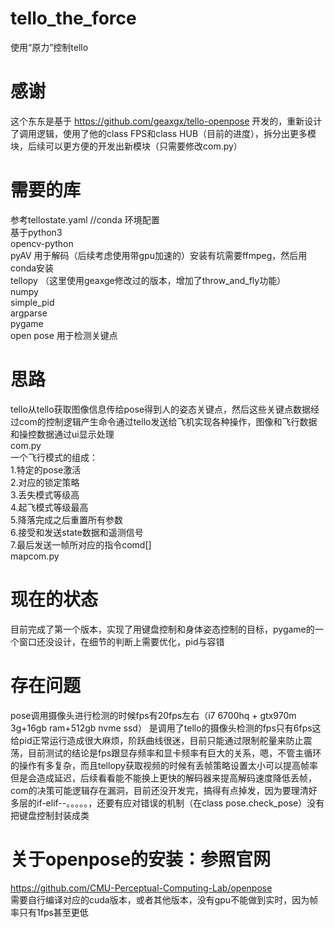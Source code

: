 # tello_the_force
使用“原力”控制tello

# 感谢
这个东东是基于 https://github.com/geaxgx/tello-openpose 开发的，重新设计了调用逻辑，使用了他的class FPS和class HUB（目前的进度），拆分出更多模块，后续可以更方便的开发出新模块（只需要修改com.py）

# 需要的库
参考tellostate.yaml      //conda 环境配置  
基于python3  
opencv-python  
pyAV    用于解码（后续考虑使用带gpu加速的）安装有坑需要ffmpeg，然后用conda安装  
tellopy  （这里使用geaxge修改过的版本，增加了throw_and_fly功能）  
numpy  
simple_pid  
argparse  
pygame  
open pose 用于检测关键点  

# 思路
tello从tello获取图像信息传给pose得到人的姿态关键点，然后这些关键点数据经过com的控制逻辑产生命令通过tello发送给飞机实现各种操作，图像和飞行数据和操控数据通过ui显示处理  
com.py  
一个飞行模式的组成：  
1.特定的pose激活  
2.对应的锁定策略  
3.丢失模式等级高  
4.起飞模式等级最高  
5.降落完成之后重置所有参数  
6.接受和发送state数据和遥测信号  
7.最后发送一帧所对应的指令comd[]  
mapcom.py  
  
  

  

# 现在的状态
目前完成了第一个版本，实现了用键盘控制和身体姿态控制的目标，pygame的一个窗口还没设计，在细节的判断上需要优化，pid与容错

# 存在问题
pose调用摄像头进行检测的时候fps有20fps左右（i7 6700hq + gtx970m 3g+16gb ram+512gb nvme ssd）
是调用了tello的摄像头检测的fps只有6fps这给pid正常运行造成很大麻烦，阶跃曲线很迷，目前只能通过限制舵量来防止震荡，目前测试的结论是fps跟显存频率和显卡频率有巨大的关系，嗯，不管主循环的操作有多复杂，而且tellopy获取视频的时候有丢帧策略设置太小可以提高帧率但是会造成延迟，后续看看能不能换上更快的解码器来提高解码速度降低丢帧，com的决策可能逻辑存在漏洞，目前还没开发完，搞得有点掉发，因为要理清好多层的if-elif--。。。。。，还要有应对错误的机制（在class pose.check_pose）没有把键盘控制封装成类


# 关于openpose的安装：参照官网
https://github.com/CMU-Perceptual-Computing-Lab/openpose  
需要自行编译对应的cuda版本，或者其他版本，没有gpu不能做到实时，因为帧率只有1fps甚至更低
